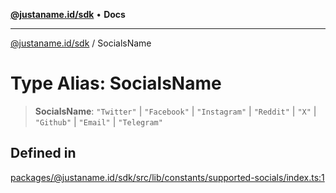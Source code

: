 [**@justaname.id/sdk**](../README.md) • **Docs**

***

[@justaname.id/sdk](../globals.md) / SocialsName

# Type Alias: SocialsName

> **SocialsName**: `"Twitter"` \| `"Facebook"` \| `"Instagram"` \| `"Reddit"` \| `"X"` \| `"Github"` \| `"Email"` \| `"Telegram"`

## Defined in

[packages/@justaname.id/sdk/src/lib/constants/supported-socials/index.ts:1](https://github.com/JustaName-id/JustaName-sdk/blob/7430def13fc61cd3fc8b89d25e0869ee390cc2d0/packages/@justaname.id/sdk/src/lib/constants/supported-socials/index.ts#L1)
